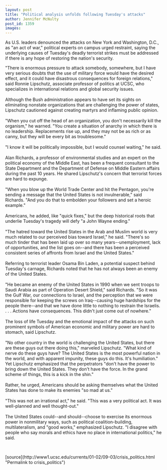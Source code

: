 ```yaml
---
layout: post
title: "Political analysis unfolds following Tuesday's attacks"
author: Jennifer McNulty
post_id: 1359
images:
---
```


<p>
  As U.S. leaders denounced the attacks on New York and Washington, D.C., as "an act of war," political experts on campus urged restraint, saying the underlying causes of Tuesday's deadly terrorist strikes must be addressed if there is any hope of restoring the nation's security.
</p>
<p>
  "There is enormous pressure to attack somebody, somewhere, but I have very serious doubts that the use of military force would have the desired effect, and it could have disastrous consequences for foreign relations," said Ronnie Lipschutz, associate professor of politics at UCSC, who specializes in international relations and global security issues.<br>
  <br>
  Although the Bush administration appears to have set its sights on eliminating nonstate organizations that are challenging the power of states, Lipschutz cautioned against creating martyrs and inflaming public opinion.<br>
  <br>
  "When you cut off the head of an organization, you don't necessarily kill the organism," he warned. "You create a situation of anarchy in which there is no leadership. Replacements rise up, and they may not be as rich or as canny, but they will be every bit as troublesome."<br>
  <br>
  "I know it will be politically impossible, but I would counsel waiting," he said.<br>
  <br>
  Alan Richards, a professor of environmental studies and an expert on the political economy of the Middle East, has been a frequent consultant to the State Department and the Department of Defense on Middle Eastern affairs during the past 10 years. He shared Lipschutz's concern that terrorist forces are hard to expunge.<br>
  <br>
  "When you blow up the World Trade Center and hit the Pentagon, you're sending a message that the United States is not invulnerable," said Richards. "And you do that to embolden your followers and set a heroic example."<br>
  <br>
  Americans, he added, like "quick fixes," but the deep historical roots that underlie Tuesday's tragedy will defy "a John Wayne ending."<br>
  <br>
  "The hatred toward the United States in the Arab and Muslim world is very much related to our perceived bias toward Israel," he said. "There's so much tinder that has been laid up over so many years--unemployment, lack of opportunities, and the list goes on--and there has been a perceived consistent series of affronts from Israel and the United States."<br>
  <br>
  Referring to terrorist leader Osama Bin Laden, a potential suspect behind Tuesday's carnage, Richards noted that he has not always been an enemy of the United States.<br>
  <br>
  "He became an enemy of the United States in 1990 when we sent troops to Saudi Arabia as part of Operation Desert Shield," said Richards. "So it was the Gulf War, our connections to Israel, and the perception that we were responsible for keeping the screws on Iraq--causing huge hardships for the people there--and that we have done little to nothing to restrain the Israelis. . . . Actions have consequences. This didn't just come out of nowhere."<br>
  <br>
  The loss of life Tuesday and the emotional impact of the attacks on such prominent symbols of American economic and military power are hard to stomach, said Lipschutz.<br>
  <br>
  "No other country in the world is challenging the United States, but there are these guys out there doing this," marveled Lipschutz. "What kind of nerve do these guys have? The United States is the most powerful nation in the world, and with apparent impunity, these guys do this. It's humiliation." Yet Lipschutz emphasized that the perpetrators "don't have the power to bring down the United States. They don't have the force. In the grand scheme of things, this is a kick in the shin."<br>
  <br>
  Rather, he urged, Americans should be asking themselves what the United States has done to make its enemies "so mad at us."<br>
  <br>
  "This was not an irrational act," he said. "This was a very political act. It was well-planned and well thought-out."<br>
  <br>
  The United States could--and should--choose to exercise its enormous power in nonmilitary ways, such as political coalition-building, multilateralism, and "good works," emphasized Lipschutz. "I disagree with people who say morals and ethics have no place in international politics," he said.
</p>
<p>
  <br>

</p>
[source](http://www1.ucsc.edu/currents/01-02/09-03/crisis_politics.html "Permalink to crisis_politics")
